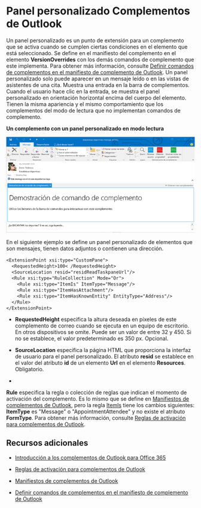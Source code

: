 
# Panel personalizado Complementos de Outlook

Un panel personalizado es un punto de extensión para un complemento que se activa cuando se cumplen ciertas condiciones en el elemento que está seleccionado. Se define en el manifiesto del complemento en el elemento  **VersionOverrides** con los demás comandos de complemento que este implementa. Para obtener más información, consulte [Definir comandos de complementos en el manifiesto de complemento de Outlook](../outlook/manifests/define-add-in-commands.md). Un panel personalizado solo puede aparecer en un mensaje leído o en las vistas de asistentes de una cita. Muestra una entrada en la barra de complementos. Cuando el usuario hace clic en la entrada, se muestra el panel personalizado en orientación horizontal encima del cuerpo del elemento. Tienen la misma apariencia y el mismo comportamiento que los complementos del modo de lectura que no implementan comandos de complemento.

**Un complemento con un panel personalizado en modo lectura**

![Muestra un panel personalizado en un formulario de lectura de mensajes.](../../images/c585ab0a-6c33-42d0-a20f-5deb8b54f480.png)

En el siguiente ejemplo se define un panel personalizado de elementos que son mensajes, tienen datos adjuntos o contienen una dirección. 



```
<ExtensionPoint xsi:type="CustomPane">
  <RequestedHeight>100< /RequestedHeight> 
  <SourceLocation resid="residReadTaskpaneUrl"/>
  <Rule xsi:type="RuleCollection" Mode="Or">
    <Rule xsi:type="ItemIs" ItemType="Message"/>
    <Rule xsi:type="ItemHasAttachment"/>
    <Rule xsi:type="ItemHasKnownEntity" EntityType="Address"/>
  </Rule>
</ExtensionPoint>
```



-  **RequestedHeight** especifica la altura deseada en píxeles de este complemento de correo cuando se ejecuta en un equipo de escritorio. En otros dispositivos se omite. Puede ser un valor de entre 32 y 450. Si no se establece, el valor predeterminado es 350 px. Opcional.
    
-  **SourceLocation** especifica la página HTML que proporciona la interfaz de usuario para el panel personalizado. El atributo **resid** se establece en el valor del atributo **id** de un elemento **Url** en el elemento **Resources**. Obligatorio.
    
-  

  **Rule** especifica la regla o colección de reglas que indican el momento de activación del complemento. Es lo mismo que se define en [Manifiestos de complementos de Outlook](../outlook/manifests/manifests.md), pero la regla [ItemIs](http://msdn.microsoft.com/en-us/library/f7dac4a3-1574-9671-1eda-47f092390669%28Office.15%29.aspx) tiene los cambios siguientes: **ItemType** es "Message" o "AppointmentAttendee" y no existe el atributo **FormType**. Para obtener más información, consulte [Reglas de activación para complementos de Outlook](../outlook/manifests/activation-rules.md).
    

## Recursos adicionales



- [Introducción a los complementos de Outlook para Office 365](https://dev.outlook.com/MailAppsGettingStarted)
    
- [Reglas de activación para complementos de Outlook](../outlook/manifests/activation-rules.md)
    
- [Manifiestos de complementos de Outlook](../outlook/manifests/manifests.md)
    
- [Definir comandos de complementos en el manifiesto de complemento de Outlook](../outlook/manifests/define-add-in-commands.md)
    
